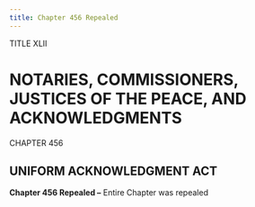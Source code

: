 ```yaml
---
title: Chapter 456 Repealed
---
```


TITLE XLII
                                             
NOTARIES, COMMISSIONERS, JUSTICES OF THE PEACE, AND ACKNOWLEDGMENTS
===================================================================

CHAPTER 456
                                             
UNIFORM ACKNOWLEDGMENT ACT
--------------------------

**Chapter 456 Repealed –** Entire Chapter was repealed
